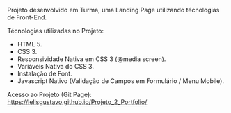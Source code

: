 Projeto desenvolvido em Turma, uma Landing Page utilizando técnologias de Front-End.

Técnologias utilizadas no Projeto:

- HTML 5.
- CSS 3.
- Responsividade Nativa em CSS 3 (@media screen).
- Variáveis Nativa do CSS 3.
- Instalação de Font.
- Javascript Nativo (Validação de Campos em Formulário / Menu Mobile).

Acesso ao Projeto (Git Page): 
https://lelisgustavo.github.io/Projeto_2_Portfolio/
